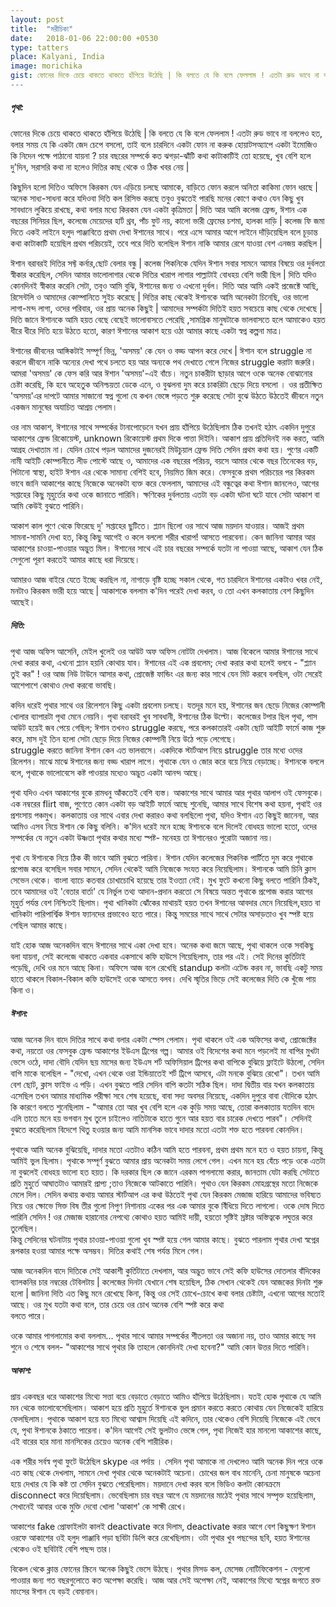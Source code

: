 ```yaml
---
layout: post
title:  "মরীচিকা"
date:   2018-01-06 22:00:00 +0530
type: tatters
place: Kalyani, India
image: morichika
gist: ফোনের দিকে চেয়ে থাকতে থাকতে হাঁপিয়ে উঠেছি | কি বলতে যে কি বলে ফেললাম ! এতটা রুড ভাবে না বললেও হত, বলার সময় যে কি একটা জেদ চেপেবসলো, তাই বলে চারদিনে একটা ফোন না করুক হোয়াটসঅ্যাপে একটা ইমোজিও কি নিদেন পক্ষে পাঠানো যায়না ? চার বছরের সম্পর্কে কত ঝগড়া-ঝাঁটি কথা কাটাকাটিই তো হয়েছে, খুব বেশি হলে দু'দিন, সরাসরি কথা না হলেও দিতির কাছ থেকে ও ঠিক খবর নেয় |
---
```


##### পৃথা:

ফোনের দিকে চেয়ে থাকতে থাকতে হাঁপিয়ে উঠেছি | কি বলতে যে কি বলে ফেললাম ! এতটা রুড ভাবে না বললেও হত, বলার সময় যে কি একটা জেদ চেপে
বসলো, তাই বলে চারদিনে একটা ফোন না করুক হোয়াটসঅ্যাপে একটা ইমোজিও কি নিদেন পক্ষে পাঠানো যায়না ? চার বছরের সম্পর্কে কত ঝগড়া-ঝাঁটি কথা 
কাটাকাটিই তো হয়েছে, খুব বেশি হলে দু'দিন, সরাসরি কথা না হলেও দিতির কাছ থেকে ও ঠিক খবর নেয় | 

কিছুদিন হলো দিতিও অফিসে কিরকম যেন এড়িয়ে চলছে আমাকে, বাড়িতে ফোন করলে অনিতা কাকিমা ফোন ধরছে | অনেক সাধ্য-সাধনা করে যদিওবা দিতি 
কল রিসিভ করছে তবুও বুঝতেই পারছি মনের কোণে কথাও যেন কিছু খুব সাবধানে লুকিয়ে রাখছে, কথা বলার মধ্যে কিরকম যেন একটা কৃত্রিমতা |  দিতি আর
আমি কলেজ ফ্রেন্ড, ঈশান এক বছরের সিনিয়র ছিল, কলেজে মেয়েদের হার্ট থ্রব, পাঁচ ফুট নয়, কালো ভারী ফ্রেমের চশমা, হালকা দাড়ি |  কলেজ 
ফি জমা দিতে একই লাইনে হলুদ পাঞ্জাবিতে প্রথম দেখা ঈশানের সাথে। পরে এসে আমার আগে লাইনে দাঁড়িয়েছিল বলে চূড়ান্ত কথা কাটাকাটি হয়েছিল 
প্রথম পরিচয়েই, তবে পরে দিতি বলেছিল ঈশান নাকি আমার রেগে যাওয়া বেশ এনজয় করছিল | 

ঈশান বরাবরই দিতির সফ্ট কর্নার,ছোট বেলার বন্ধু | কলেজ পিকনিকে যেদিন ঈশান সবার সামনে আমার বিষয়ে ওর দুর্বলতা স্বীকার করেছিল, সেদিন 
আমার ভালোলাগার থেকে দিতির খারাপ লাগার পাল্লাটাই বোধহয় বেশি ভারী ছিল | দিতি যদিও কোনদিনই স্বীকার করেনি সেটা, তবুও আমি বুঝি, ঈশানের জন্য
ও এখনো দুর্বল। দিতি আর আমি একই প্রজেক্টে আছি, রিসেন্টলি ও আমাদের কোম্পানিতে সুইচ করেছে |  দিতির কাছ থেকেই ঈশানকে আমি অনেকটা চিনেছি, 
ওর ভালো লাগা-মন্দ লাগা, ওদের পরিবার, ওর প্রায় অনেক কিছুই | আমাদের সম্পর্কটা দিতিই হয়ত সবচেয়ে কাছ থেকে দেখেছে |  দিতি জানে ঈশানকে আমি
হয়ত বেছে বেছেই ভালোবাসতে পেরেছি ,সামগ্রিক মানুষটাকে ভালবাসতে হলে আমাকেও হয়ত ধীরে ধীরে দিতি হয়ে উঠতে হতো, কারণ ঈশানের 
আকাশ হয়ে ওঠা আমার কাছে একটা স্বপ্ন কল্পনা মাত্র।

ঈশানের জীবনের আঙ্গিকটাই সম্পূর্ণ ভিন্ন, 'অসময়' কে যেন ও বড্ড আপন করে দেখে | ঈশান বলে struggle না করলে জীবনে নাকি অন্যের দেখা 
পথে চলতে হয় আর অন্যকে পথ দেখাতে গেলে নিজের struggle করাটা জরুরি। আমরা 'অসময়' কে ফেস করি আর ঈশান 'অসময়'-এই বাঁচে। নতুন 
চাকরীটা ছাড়ার আগে ওকে অনেক বোঝানোর চেষ্টা করেছি, কি হবে অহেতুক অনিশ্চয়তা ডেকে এনে, ও বুঝলনা দুম করে চাকরিটা ছেড়ে দিয়ে 
বসলো । ওর প্রতীক্ষিত  'অসময়'এর দাপটে আমার সাজানো স্বপ্ন গুলো যে কখন ভেঙ্গে পড়তে শুরু করেছে সেটা বুঝে উঠতে উঠতেই জীবনে নতুন
একজন মানুষের অযাচিত আশ্রয় পেলাম।

ওর নাম আকাশ, ঈশানের সাথে সম্পর্কের টানাপোড়েনে যখন প্রায় হাঁপিয়ে উঠেছিলাম  ঠিক তখনই  হঠাৎ একদিন দুপুরে আকাশের ফ্রেন্ড রিকোয়েস্ট,
unknown রিকোয়েস্ট প্রথম দিকে পাত্তা দিইনি। আকাশ প্রায় প্রতিদিনই নক করত, আমি আগ্রহ দেখাতাম না। যেদিন চোখে পড়ল আমাদের দুজনেরই
মিউচুয়াল ফ্রেন্ড দিতি সেদিন প্রথম কথা হয়। পুণের একটি নামী আইটি কোম্পানীতে লীড পোস্টে আছে ও, আমাদের এক বছরের পরিচয়, বয়সে
আমার থেকে বছর তিনেকের বড়, পিটানো স্বাস্থ্য, হাইট ঈশান এর থেকে সামান্য বেশিই হবে, নিয়মিত জিম করে। ফেসবুকে প্রথম পরিচয়ের 
পর কিরকম ভাবে জানি আকাশের কাছে নিজেকে অনেকটা ব্যক্ত করে ফেললাম, আমাদের এই বন্ধুত্বের কথা ঈশান জানলেও, 
আগের সপ্তাহের কিছু মূহুর্তের কথা ওকে জানাতে পারিনি। ক্ষণিকের দুর্বলতায় এতটা বড় একটা ঘটনা ঘটে যাবে সেটা আকাশ বা আমি কেউই বুঝতে পারিনি।

আকাশ কাল পুণে থেকে ফিরেছে দু' সপ্তাহের ছুটিতে। প্ল্যান ছিলো ওর সাথে আজ ময়দান যাওয়ার। আজই প্রথম সামনা-সামনি দেখা হত,
কিন্তু কিছু আগেই ও কলে  বললো শরীর খারাপ! আসতে পারবেনা। কেন জানিনা আমার আর আকাশের চাওয়া-পাওয়ার অদ্ভুত মিল। ঈশানের
সাথে এই চার বছরের সম্পর্কে যতটা না পাওয়া আছে, আকাশ যেন ঠিক সেগুলো পূরণ করতেই আমার কাছে ধরা দিয়েছে।   

আমারও আজ বাইরে যেতে ইচ্ছে করছিল না, নাগাড়ে বৃষ্টি হচ্ছে সকাল থেকে, গত চারদিনে ঈশানের একটাও খবর নেই, মনটাও কিরকম ভারী হয়ে 
আছে | আকাশকে বললাম ক'দিন পরেই দেখা করব, ও তো এখন কলকাতায় বেশ কিছুদিন আছেই।



##### দিতি:

পৃথা আজ অফিস আসেনি, মেইল খুলেই ওর আউট অফ অফিস নোটটা  দেখলাম। আজ বিকেলে আমার ঈশানের সাথে দেখা করার কথা, এখনো প্ল্যান
হয়নি কোথায় যাব।  ঈশানের এই এক প্রবলেম; দেখা করার কথা হলেই বলবে - "প্ল্যান তুই কর" ! ওর আজ নিউ টাউনে আসার কথা, প্রোজেক্ট ফান্ডিং
এর জন্য কার সাথে যেন মিট করবে বলছিল, ওটা সেরেই আশেপাশে কোথাও দেখা করবো ভাবছি। 

কদিন ধরেই পৃথার সাথে ওর রিলেশনে কিছু একটা প্রবলেম চলছে। যতদূর মনে হয়, ঈশানের জব ছেড়ে নিজের কোম্পানী খোলার ব্যাপারটা পৃথা মেনে নেয়নি।
পৃথা বরাবরই খুব সাবধানী, ঈশানের ঠিক উল্টো। কলেজের টপার ছিল পৃথা, পাস আউট হয়েই জব পেয়ে গেছিল; ঈশান তখনও struggle করছে, পরে 
কলকাতারই একটা ছোট আইটি ফার্মে কাজ শুরু করে, মাস দুই তিন হলো সেটা ছেড়ে দিয়ে নিজের কোম্পানী নিয়ে উঠে পড়ে লেগেছে।  
struggle করতে জানিনা ঈশান কেন এত ভালবাসে। একদিকে স্টার্টআপ নিয়ে struggle তার মধ্যে ওদের রিলেশন। মাঝে মাঝে ঈশানের জন্য বড্ড
খারাপ লাগে। পৃথাকে যেন ও জোর করে বয়ে নিয়ে বেড়াচ্ছে। ঈশানকে বললে বলে, পৃথাকে ভালোবেসে কষ্ট পাওয়ার মধ্যেও অদ্ভুত একটা আনন্দ আছে।

পৃথা যদিও এখন আকাশের বুকে রামধনু আঁকতেই বেশি ব্যস্ত। আকাশের সাথে আমার আর পৃথার আলাপ ওই ফেসবুকে। এক নম্বরের flirt বাজ, 
পুণেতে কোন একটা বড় আইটি ফার্মে আছে শুনেছি, আমার সাথে বিশেষ কথা হয়না, পৃথাই ওর প্রশংসায় পঞ্চমুখ। কলকাতায় ওর সাথে এবার দেখা
করারও কথা বলছিলো পৃথা, যদিও ঈশান এত কিছুই জানেনা, আর আমিও এসব নিয়ে ঈশান কে কিছু বলিনি। ক'দিন ধরেই মনে হচ্ছে ঈশানকে বলে 
দিলেই বোধহয় ভালো হতো, ওদের সম্পর্কের যে নতুন একটা উষ্ণতা পৃথার কথার মধ্যে স্পষ্ট- মনেহয় তা ঈশানেরও পুরোটা অজানা নয়।

পৃথা যে ঈশানকে নিয়ে ঠিক কী ভাবে আমি বুঝতে পারিনা। ঈশান যেদিন কলেজের পিকনিক পার্টিতে দুম করে পৃথাকে প্রপোজ করে বসেছিল সবার সামনে,
সেদিন থেকেই আমি নিজেকে সংযত করে নিয়েছিলাম। ঈশানকে আমি চিনি ক্লাস সেভেন থেকে। বাংলা ব্যাচে কতবার চোখাচোখি হয়েছে তার ইওত্যা নেই।
মুখ ফুটে কখনো কিছু বলতে পারিনি ঠিকই, তবে আমাদের ওই 'বেতার বার্তা' যে নির্ভুল তথ্য আদান-প্রদান করতো সে বিষয়ে অন্তত পৃথাকে 
প্রপোজ করার আগের মূহুর্ত পর্যন্ত বেশ নিশ্চিতই ছিলাম। পৃথা খানিকটা ঝোঁকের মাথায়ই হয়ত তখন ঈশানের আবদার মেনে নিয়েছিল,হয়ত বা 
খানিকটা পারিপার্শ্বিক ঈশান ফ্যানদের প্রভাবেও হতে পারে। কিন্তু সময়ের সাথে সাথে সেটার অসাড়তাও খুব স্পষ্ট হয়ে গেছিল আমার কাছে।

যাই হোক আজ অনেকদিন বাদে ঈশানের সাথে একা দেখা হবে। অনেক কথা জমে আছে, পৃথা থাকলে ওকে সবকিছু বলা যায়না, সেই কলেজে থাকতে একবার
একসাথে কফি হাউসে গিয়েছিলাম, তার পর এই। সেই দিনের কুর্তিটাই পড়েছি, দেখি ওর মনে আছে কিনা। অফিসে আজ বলে রেখেছি  standup কলটা 
এটেন্ড করব না, ভাবছি একটু সময় হাতে থাকলে বিকাল-বিকাল কফি হাউসেই ওকে আসতে বলব। দেখি স্মৃতির ভিড়ে সেই কলেজের দিতি কে খুঁজে পায় কিনা ও।


##### ঈশান:

আজ অনেক দিন বাদে দিতির সাথে কথা বলার একটা স্পেস পেলাম। পৃথা থাকলে ওই এক অফিসের কথা, প্রোজেক্টের কথা, নয়তো ওর ফেসবুক ফ্রেন্ড 
আকাশের ইউএস ট্রিপের গল্প। আমার ওই বিদেশের কথা মনে পড়লেই মা বাপির মুখটা ভেসে ওঠে, দাদা বৌদি যেদিন ছয় মাসের জন্য ইউএস শর্ট
অফিসিয়াল ট্রিপের কথা বাপিকে বুঝিয়ে ফ্লাইটে উঠলো, সেদিন বাপি  মাকে বলেছিল - "দেখো, এখন থেকে ওরা ইন্ডিয়াতেই শর্ট ট্রিপে
আসবে, এটা মনকে বুঝিয়ে রেখো"। তখন আমি বেশ ছোট, ক্লাস ফাইভ এ পড়ি। এখন বুঝতে পারি সেদিন বাপি কতটা সঠিক ছিল। দাদা দ্বিতীয় বার
যখন কলকাতায় এসেছিল তখন আমার মাধ্যমিক পরীক্ষা সবে শেষ হয়েছে, বাবা সদ্য অবসর নিয়েছে, একদিন দুপুরে বাবা বৌদিকে হঠাৎ কি কারণে
বলতে শুনেছিলাম - "আমার তো আর খুব বেশি হলে এক কুড়ি সময় আছে, তোরা কলকাতায় যতদিন বাদে এলি তাতে মনে হয় ভগবান মুখ তুলে চাইলেও
নাতিটাকে হাতে গুনে আর হয়ত বার চারেক দেখতে পারব"। সেদিনই বুঝতে করেছিলাম বিদেশে থিতু হওয়ার জন্য আমি মানসিক ভাবে দাদার মতো 
এতটা শক্ত হতে পারবনা কোনদিন। 

পৃথাকে আমি অনেক বুঝিয়েছি, দাদার মতো এতটাও কঠিন আমি হতে পারবনা, প্রথম প্রথম মনে হত ও হয়ত চায়না, কিন্তু আমিই ভুল ছিলাম। পৃথাকে
সম্পূর্ণ বুঝতে আমার প্রায় অনেকটা সময় লেগে গেল। এখন মনে হয় যেঁচে পড়ে ওকে এতটা না বুঝলেই বোধহয় ভালো হত হয়ত। কি দরকার ছিল কে 
জানে এরকম পাগলামো করার, জানতাম যেটা করছি সেটাতে প্রতি মুহুর্তে আঘাতটাও আমারই প্রাপ্য ;তাও নিজেকে আটকাতে পারিনি। পৃথাও
যেন কিরকম মোহগ্রস্থের মতো নিজেকে মেলে দিল। সেদিন কথায় কথায় আমার স্টার্টআপ এর কথা উঠতেই পৃথা যেন কিরকম মেজাজ হারিয়ে 
আমাদের ভবিষ্যত নিয়ে ওর ক্ষোভে সিক্ত বিষ তীর গুলো নিপুণ নিশানায় একের পর এক আমার বুকে বিঁধিয়ে দিতে লাগলো। ওকে দোষ দিতে 
পারিনি সেদিন ! ওর মেজাজ হারানোর নেপথ্যে কোথাও হয়ত আমিই দায়ী, হয়তো সৃষ্টিই স্রষ্টার অস্তিত্বকে লঘুতর করে তুলেছিল।  
কিন্তু সেদিনের ঘটনাটায় পৃথার চাওয়া-পাওয়া গুলো খুব স্পষ্ট হয়ে গেল আমার কাছে। বুঝতে পারলাম পৃথার দেখা স্বপ্নের রূপকার হওয়া
আমার পক্ষে অসম্ভব। দিতির কথাই শেষ পর্যন্ত মিলে গেল।

আজ অনেকদিন বাদে দিতিকে সেই আকাশী কুর্তিটাতে দেখলাম, আর অদ্ভুত ভাবে সেই কফি হাউসের দোতলার বাঁদিকের ব্যালকনির চার নম্বরের
টেবিলটায় | কলেজের দিনটা যেখানে শেষ হয়েছিল, ঠিক সেখান থেকেই যেন আজকের দিনটা শুরু হলো | জানিনা দিতি এত কিছু মনে রেখেছে কিনা, 
কিন্তু ওর সেই চোখে-চোখে কথা বলার চেষ্টাটা, এখনো আগের মতোই আছে। ওর মুখ যতটা কথা বলে, তার চেয়ে ওর চোখ  অনেক বেশি স্পষ্ট করে কথা  
বলতে পারে। 

ওকে আমার পাগলামোর কথা বললাম...
 পৃথার সাথে আমার সম্পর্কের শীতলতা ওর অজানা নয়, তাও আমার কাছে সব শুনে ও শেষে বলল- "আকাশের সাথে পৃথার কি তাহলে কোনদিনই দেখা
 হবেনা?"  আমি কোন উত্তর দিতে পারিনি। 
 

##### আকাশ:

প্রায় একবছর ধরে আকাশের মিথ্যে সত্তা বয়ে বেড়াতে বেড়াতে আমিও হাঁপিয়ে উঠেছিলাম। যতই হোক পৃথাকে যে আমি মন থেকে ভালোবেসেছিলাম। আকাশ 
হয়ে প্রতি মূহুর্তে ঈশানকে ভুল প্রমান করতে করতে কোথায় যেন নিজেকেই হারিয়ে ফেলছিলাম। পৃথাকে আকাশ হয়ে যত মিথ্যে আশ্বাস দিয়েছি
এই কদিনে, তার থেকেও বেশি দিয়েছি নিজেকে এই ভেবে যে, পৃথা ঈশানকে ঠকাতে পারেনা। ক'দিন আগেই সেই ভুলটাও ভেঙ্গে গেল, পৃথা 
নিজেই হার মানলো আকাশের কাছে, এই বারের হার মানা মানসিকের চেয়েও অনেক বেশি শারীরিক।
  
এক শরীর সর্বস্ব পৃথা ফুটে উঠেছিল skype এর পর্দায় । সেদিন পৃথা আমাকে না দেখলেও আমি অনেক দিন পরে ওকে এত কাছ থেকে দেখলাম, 
সামনে দেখা পৃথার থেকে অনেকটাই অচেনা। চোখের জল বাধ মানেনি, চেনা মানুষকে অচেনা হয়ে দেখার যে কি কষ্ট তা সেদিন বুঝতে পেরেছিলাম।
ময়দানে দেখা করব বলে ভিডিও কলটা কোনক্রমে disconnect করে দিয়েছিলাম।  ভেবেছিলাম চার বছর আগে যে ময়দানের মাঠেই পৃথার সাথে 
সম্পৃক্ত হয়েছিলাম, সেখানেই আবার ওকে মুক্তি দেবো খোলা 'আকাশ' কে সাক্ষী রেখে।

আকাশের fake প্রোফাইলটা কালই deactivate করে দিলাম, deactivate করার আগে বেশ কিছুক্ষণ ঈশান ওরফে আকাশের ওই হলুদ পাঞ্জাবি পড়া
ছবিটা ডিপি করে রেখেছিলাম। ওটা পৃথার খুব পছন্দের ছবি, হয়ত ঈশানের থেকেও ওই ছবিটাই বেশি পছন্দ তার।

বিকেল থেকে ক্লান্ত ফোনের স্ক্রিনে অনেক কিছুই ভেসে উঠছে। পৃথার  মিসড কল, মেসেজ নোটিফিকেশন - যেগুলো পাওয়ার জন্য গত বছরগুলোতে 
কত অপেক্ষা করেছি। আজ আর সেই অপেক্ষা নেই, আকাশের মিথ্যে স্বপ্নের জগতে রক্ত মাংসের ঈশান যে বড়ই বেমানান।
